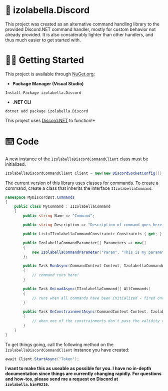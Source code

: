 # 💞 izolabella.Discord

This project was created as an alternative command handling library to the provided Discord.NET command handler, mostly for custom behavior not already provided.
It is also considerably lighter than other handlers, and thus much easier to get started with.

# 👩‍💻 Getting Started
This project is available through [NuGet.org](https://www.nuget.org/packages/izolabella.Discord/);
- __Package Manager (Visual Studio)__
```
Install-Package izolabella.Discord
```
- __.NET CLI__
```
dotnet add package izolabella.Discord
```
This project uses [Discord.NET](https://www.nuget.org/packages/Discord.Net/) to function!*

# ⌨️ Code
A new instance of the `IzolabellaDiscordCommandClient` class must be initialized.
```cs
IzolabellaDiscordCommandClient Client = new(new DiscordSocketConfig());
```

The current version of this library uses classes for commands. To create a command, create a class that inherits the interface `IIzolabellaCommand`.
```cs
namespace MyDiscordBot.Commands
{
    public class MyCommand : IIzolabellaCommand
    {
        public string Name => "Command";

        public string Description => "Description of command goes here.";

        public List<IIzolabellaCommandConstraint> Constraints { get; } = new();

        public IzolabellaCommandParameter[] Parameters => new[]
        {
            new IzolabellaCommandParameter("Param", "This is my parameter!", ApplicationCommandOptionType.Channel, true)
        };

        public Task RunAsync(CommandContext Context, IzolabellaCommandArgument[] Arguments)
        {
            // command runs here!
        }

        public Task OnLoadAsync(IIzolabellaCommand[] AllCommands)
        {
            // runs when all commands have been initialized - fired once.
        }

        public Task OnConstrainmentAsync(CommandContext Context, IzolabellaCommandArgument[] Arguments, IIzolabellaCommandConstraint ConstraintThatFailed)
        {
            // when one of the constrainments don't pass the validity check by the handler, this method gets called.
        }
    }
}
```

To get things going, call the following method on the `IzolabellaDiscordCommandClient` instance you have created:
```cs
await Client.StartAsync("Token");
```

__I want to make this as useable as possible for you. I have no in-depth documentation since things are currently changing rapidly. For questions and how-tos, please send me a request on Discord at `izolabella.bin#0216`.__
